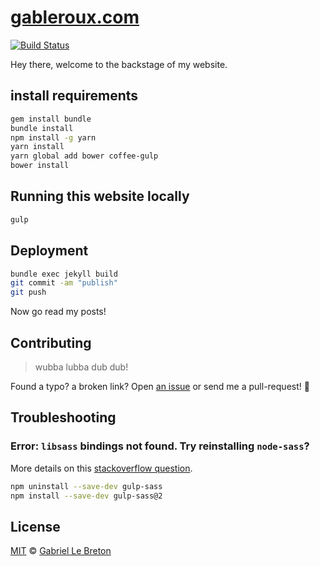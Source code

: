 # [gableroux.com](https://gableroux.com)

[![Build Status](https://travis-ci.org/GabLeRoux/gableroux.github.io.svg?branch=develop)](https://travis-ci.org/GabLeRoux/gableroux.github.io)

Hey there, welcome to the backstage of my website.

## install requirements

```bash
gem install bundle
bundle install
npm install -g yarn
yarn install
yarn global add bower coffee-gulp
bower install
```

## Running this website locally

```bash
gulp
```

## Deployment

```bash
bundle exec jekyll build
git commit -am "publish"
git push
```

Now go read my posts!

## Contributing

> wubba lubba dub dub!

Found a typo? a broken link? Open [an issue](https://github.com/gableroux/gableroux.github.io/issues) or send me a pull-request! :rocket:

## Troubleshooting

### Error: `libsass` bindings not found. Try reinstalling `node-sass`?

More details on this [stackoverflow question](http://stackoverflow.com/questions/29461831/libsass-bindings-not-found-when-using-node-sass-in-nodejs).

```bash
npm uninstall --save-dev gulp-sass
npm install --save-dev gulp-sass@2
```

## License

[MIT](LICENSE.md) © [Gabriel Le Breton](https://gableroux.com)
